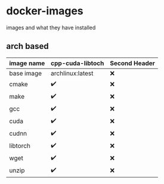 # docker-images

images and what they have installed

## arch based

| image name | cpp-cuda-libtoch | Second Header |
| ---------- | ---------------- | ------------- |
| base image      | archlinux:latest            | :x:  |
| cmake      | ✔️             | :x:  |
| make       | ✔️             | :x:  |
| gcc        | ✔️             | :x:  |
| cuda       | ✔️             | :x:  |
| cudnn      | ✔️             | :x:  |
| libtorch   | ✔️             | :x:  |
| wget       | ✔️             | :x:  |
| unzip      | ✔️             | :x:  |
